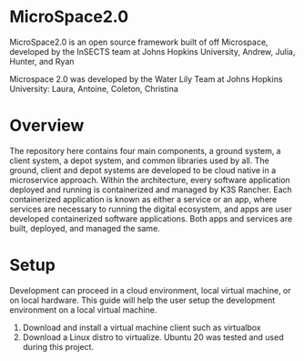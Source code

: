 # MicroSpace2.0
MicroSpace2.0 is an open source framework built of off Microspace, developed by the InSECTS team at Johns Hopkins University, Andrew, Julia, Hunter, and Ryan

Microspace 2.0 was developed by the Water Lily Team at Johns Hopkins University: Laura, Antoine, Coleton, Christina 

# Overview


The repository here contains four main components, a ground system, a client system, a depot system, and common libraries used by all. The ground, client and depot systems are developed to be cloud native in a microservice approach. Within the architecture, every software application deployed and running is containerized and managed by K3S Rancher. Each containerized application is known as either a service or an app, where services are necessary to running the digital ecosystem, and apps are user developed containerized software applications. Both apps and services are built, deployed, and managed the same.


# Setup
Development can proceed in a cloud environment, local virtual machine, or on local hardware. This guide will help the user setup the development environment on a local virtual machine.

1. Download and install a virtual machine client such as virtualbox
2. Download a Linux distro to virtualize. Ubuntu 20 was tested and used during this project.
